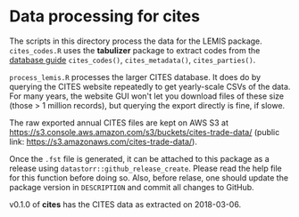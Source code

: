 # Data processing for **cites**

The scripts in this directory process the data for the LEMIS package.
`cites_codes.R` uses the **tabulizer** package to extract codes from
the [database guide](https://trade.cites.org/cites_trade_guidelines/en-CITES_Trade_Database_Guide.pdf) `cites_codes()`, `cites_metadata()`, `cites_parties()`. 

`process_lemis.R` processes the larger CITES database.  It does do by
querying the CITES website repeatedly to get yearly-scale CSVs of the data.
For many years, the website GUI won't let you download files of these size
(those > 1 million records), but querying the export directly is fine, if slowe.

The raw exported annual CITES files are kept on AWS S3 at <https://s3.console.aws.amazon.com/s3/buckets/cites-trade-data/> (public link: <https://s3.amazonaws.com/cites-trade-data/>).

Once the `.fst` file is generated, it can be attached to this package as a 
release using `datastorr::github_release_create`.  Please read the help file
for this function before doing so.  Also, before relase,
one should update the package version in `DESCRIPTION` and commit all changes to GitHub.

v0.1.0 of **cites** has the CITES data as extracted on 2018-03-06.
